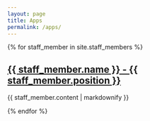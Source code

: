 ```yaml
---
layout: page
title: Apps
permalink: /apps/
---
```

{% for staff_member in site.staff_members %}
  <h2><a href="app1/technical/main.html">{{ staff_member.name }} - {{ staff_member.position }}</a></h2>
  <p>{{ staff_member.content | markdownify }}</p>
{% endfor %}